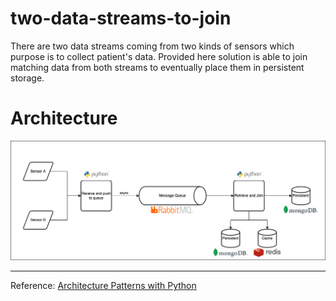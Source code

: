 # two-data-streams-to-join
There are two data streams coming from two kinds of sensors which purpose is to collect patient's data. Provided here solution is able to join matching data from both streams to eventually place them in persistent storage.

# Architecture

<img src="https://github.com/patryklaskowski/two-data-streams-to-join/blob/main/visualisations/architecture.png" alt="architecture.png">

---

Reference: [Architecture Patterns with Python](https://github.com/cosmicpython/code)
